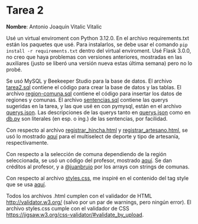 # Tarea 2

**Nombre**: Antonio Joaquín Vitalic Vitalic

Usé un virtual enviroment con Python 3.12.0. En el archivo requirements.txt están los paquetes que usé. Para instalarlos, se debe usar el comando `pip install -r requirements.txt` dentro del virtual enviroment. Usé Flask 3.0.0, no creo que haya problemas con versiones anteriores, mostradas en las auxiliares (justo se liberó una versión nueva estas última semana) pero no lo probé.

Se usó MySQL y Beekeeper Studio para la base de datos. El archivo [tarea2.sql](/tarea2/flask_app/database/tarea2.sql) contiene el código para crear la base de datos y las tablas. El archivo [region-comuna.sql](/tarea2/flask_app/database/region-comuna.sql) contiene el código para insertar los datos de regiones y comunas. El archivo [sentencias.sql](/tarea2/flask_app/database/sentencias.sql) contiene las querys sugeridas en la tarea, y las que usé en con pymysql, están en el archivo [querys.json](/tarea2/flask_app/database/querys.json). Las descripciones de las querys tanto en [querys.json](/tarea2/flask_app/database/querys.json) como en [db.py](/tarea2/flask_app/database/db.py) son literales (en esp. o ing.) de las sentencias, por facilidad.

Con respecto al archivo [registrar_hincha.html](/tarea2/flask_app/templates/sistema_jjpp/registrar_hincha.html) y [registrar_artesano.html](/tarea2/flask_app/templates/sistema_jjpp/registrar_artesano.html), se usó lo mostrado [aquí](https://github.com/habibmhamadi/multi-select-tag) para el multiselect de deporte y tipo de artesanía, respectivamente.

Con respecto a la selección de comuna dependiendo de la región seleccionada, se usó un código del profesor, mostrado [aquí](https://codepen.io/jourzua/pen/NWeNYow?externo=1). Se dan créditos al profesor, y a [@juanbrujo](https://gist.github.com/juanbrujo/0fd2f4d126b3ce5a95a7dd1f28b3d8dd) por los arrays con strings de comunas.

Con respecto al archivo [styles.css](/tarea2/flask_app/static/css/styles.css), me inspiré en el contenido del tag style que se usa [aquí](https://www.w3schools.com/css/tryit.asp?filename=trycss_navbar_horizontal_black).

Todos los archivos .html cumplen con el validador de HTML http://validator.w3.org/ (salvo por un par de warnings, pero ningún error). El archivo styles.css cumple con el validador de CSS https://jigsaw.w3.org/css-validator/#validate_by_upload.